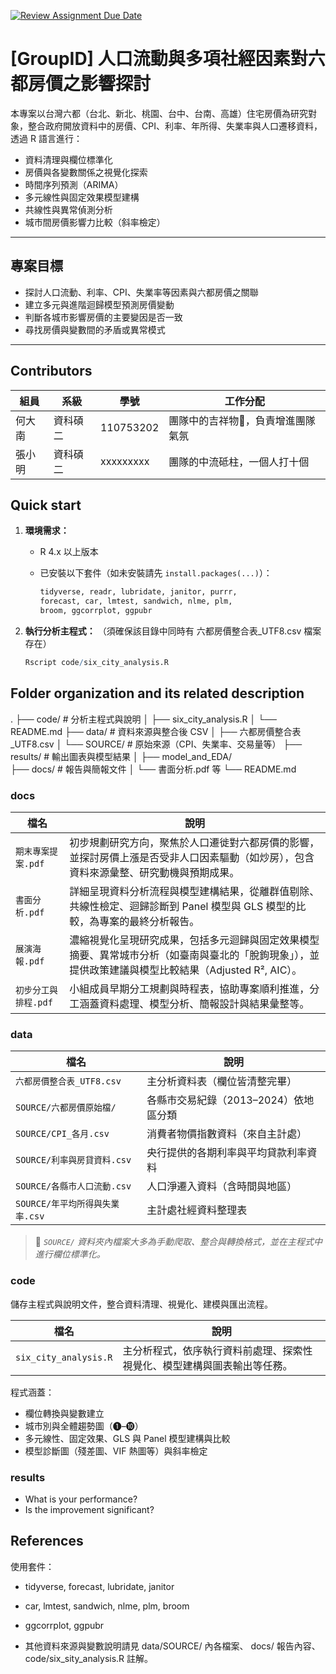 [![Review Assignment Due Date](https://classroom.github.com/assets/deadline-readme-button-22041afd0340ce965d47ae6ef1cefeee28c7c493a6346c4f15d667ab976d596c.svg)](https://classroom.github.com/a/HR2Xz9sU)
# [GroupID] 人口流動與多項社經因素對六都房價之影響探討
本專案以台灣六都（台北、新北、桃園、台中、台南、高雄）住宅房價為研究對象，整合政府開放資料中的房價、CPI、利率、年所得、失業率與人口遷移資料，透過 R 語言進行：

- 資料清理與欄位標準化
- 房價與各變數關係之視覺化探索
- 時間序列預測（ARIMA）
- 多元線性與固定效果模型建構
- 共線性與異常偵測分析
- 城市間房價影響力比較（斜率檢定）

---

## 專案目標

- 探討人口流動、利率、CPI、失業率等因素與六都房價之關聯
- 建立多元與進階迴歸模型預測房價變動
- 判斷各城市影響房價的主要變因是否一致
- 尋找房價與變數間的矛盾或異常模式

---

## Contributors
|組員|系級|學號|工作分配|
|-|-|-|-|
|何大南|資科碩二|110753202|團隊中的吉祥物🦒，負責增進團隊氣氛| 
|張小明|資科碩二|xxxxxxxxx|團隊的中流砥柱，一個人打十個|

## Quick start

1. **環境需求：**
   - R 4.x 以上版本
   - 已安裝以下套件（如未安裝請先 `install.packages(...)`）：

     ```r
     tidyverse, readr, lubridate, janitor, purrr,
     forecast, car, lmtest, sandwich, nlme, plm,
     broom, ggcorrplot, ggpubr
     ```

2. **執行分析主程式：**
（須確保該目錄中同時有 六都房價整合表_UTF8.csv 檔案存在）

   ```r
   Rscript code/six_city_analysis.R

## Folder organization and its related description
.
├── code/                    # 分析主程式與說明
│   ├── six_city_analysis.R
│   └── README.md
├── data/                   # 資料來源與整合後 CSV
│   ├── 六都房價整合表_UTF8.csv
│   └── SOURCE/             # 原始來源（CPI、失業率、交易量等）
├── results/                # 輸出圖表與模型結果
│   ├── model_and_EDA/      
├── docs/                   # 報告與簡報文件
│   └── 書面分析.pdf 等
└── README.md

### docs
|檔名|說明|
|--|--|
|`期末專案提案.pdf`|初步規劃研究方向，聚焦於人口遷徙對六都房價的影響，並探討房價上漲是否受非人口因素驅動（如炒房），包含資料來源彙整、研究動機與預期成果。|
|`書面分析.pdf`|詳細呈現資料分析流程與模型建構結果，從離群值剔除、共線性檢定、迴歸診斷到 Panel 模型與 GLS 模型的比較，為專案的最終分析報告。|
|`展演海報.pdf`|濃縮視覺化呈現研究成果，包括多元迴歸與固定效果模型摘要、異常城市分析（如臺南與臺北的「脫鉤現象」），並提供政策建議與模型比較結果（Adjusted R², AIC）。|
|`初步分工與排程.pdf`|小組成員早期分工規劃與時程表，協助專案順利推進，分工涵蓋資料處理、模型分析、簡報設計與結果彙整等。|

### data
|檔名|說明|
|--|--|
|`六都房價整合表_UTF8.csv`|主分析資料表（欄位皆清整完畢）|
|`SOURCE/六都房價原始檔/`|各縣市交易紀錄（2013–2024）依地區分類|
|`SOURCE/CPI_各月.csv`|消費者物價指數資料（來自主計處）|
|`SOURCE/利率與房貸資料.csv`|央行提供的各期利率與平均貸款利率資料|
|`SOURCE/各縣市人口流動.csv`|人口淨遷入資料（含時間與地區）|
|`SOURCE/年平均所得與失業率.csv`|主計處社經資料整理表|

> 📌 *`SOURCE/` 資料夾內檔案大多為手動爬取、整合與轉換格式，並在主程式中進行欄位標準化。*

### code
儲存主程式與說明文件，整合資料清理、視覺化、建模與匯出流程。

|檔名|說明|
|--|--|
|`six_city_analysis.R`|主分析程式，依序執行資料前處理、探索性視覺化、模型建構與圖表輸出等任務。|

程式涵蓋：
- 欄位轉換與變數建立
- 城市別與全體趨勢圖（❶–❿）
- 多元線性、固定效果、GLS 與 Panel 模型建構與比較
- 模型診斷圖（殘差圖、VIF 熱圖等）與斜率檢定

### results
* What is your performance?
* Is the improvement significant?

## References
使用套件：

- tidyverse, forecast, lubridate, janitor

- car, lmtest, sandwich, nlme, plm, broom

- ggcorrplot, ggpubr

- 其他資料來源與變數說明請見 data/SOURCE/ 內各檔案、 docs/ 報告內容、code/six_sity_analysis.R 註解。